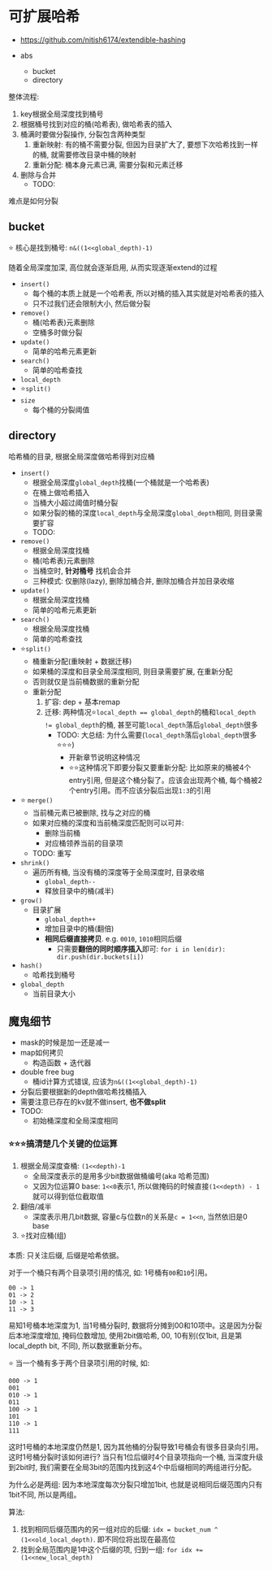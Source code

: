 # 可扩展哈希

- https://github.com/nitish6174/extendible-hashing

- abs
    * bucket
    * directory

整体流程:

1. key根据全局深度找到桶号
2. 根据桶号找到对应的桶(哈希表), 做哈希表的插入
3. 桶满时要做分裂操作, 分裂包含两种类型
    1. 重新映射: 有的桶不需要分裂, 但因为目录扩大了, 要想下次哈希找到一样的桶, 就需要修改目录中桶的映射
    2. 重新分配: 桶本身元素已满, 需要分裂和元素迁移
4. 删除与合并
    - TODO:


难点是如何分裂


## bucket

⭐ 核心是找到桶号: `n&((1<<global_depth)-1)`

随着全局深度加深, 高位就会逐渐启用, 从而实现逐渐extend的过程

- `insert()`
    * 每个桶的本质上就是一个哈希表, 所以对桶的插入其实就是对哈希表的插入
    * 只不过我们还会限制大小, 然后做分裂
- `remove()`
    * 桶(哈希表)元素删除
    * 空桶多时做分裂
- `update()`
    * 简单的哈希元素更新
- `search()`
    * 简单的哈希查找
- `local_depth`
- ⭐`split()`
- `size`
    * 每个桶的分裂阈值

## directory

哈希桶的目录, 根据全局深度做哈希得到对应桶

- `insert()`
    * 根据全局深度`global_depth`找桶(一个桶就是一个哈希表)
    * 在桶上做哈希插入
    * 当桶大小超过阈值时桶分裂
    * 如果分裂的桶的深度`local_depth`与全局深度`global_depth`相同, 则目录需要扩容
    * TODO:
- `remove()`
    * 根据全局深度找桶
    * 桶(哈希表)元素删除
    * 当桶空时, **针对桶号** 找机会合并
    * 三种模式: 仅删除(lazy), 删除加桶合并, 删除加桶合并加目录收缩
- `update()`
    * 根据全局深度找桶
    * 简单的哈希元素更新
- `search()`
    * 根据全局深度找桶
    * 简单的哈希查找
- ⭐`split()`
    * 桶重新分配(重映射 + 数据迁移)
    * 如果桶的深度和目录全局深度相同, 则目录需要扩展, 在重新分配
    * 否则就仅是当前桶数据的重新分配
    * 重新分配
        1. 扩容: dep + 基本remap
        2. 迁移: 两种情况⭐`local_depth == global_depth`的桶和`local_depth != global_depth`的桶, 甚至可能`local_depth`落后`global_depth`很多
            - TODO: 大总结: 为什么需要(`local_depth`落后`global_depth`很多⭐⭐⭐)
                * 开新章节说明这种情况
                * ⭐⭐这种情况下即要分裂又要重新分配: 比如原来的桶被4个entry引用, 但是这个桶分裂了。应该会出现两个桶, 每个桶被2个entry引用。而不应该分裂后出现`1:3`的引用
- ⭐ `merge()`
    * 当前桶元素已被删除, 找与之对应的桶
    * 如果对应桶的深度和当前桶深度匹配则可以可并:
        + 删除当前桶
        + 对应桶领养当前的目录项
    * TODO: 重写
- `shrink()`
    * 遍历所有桶, 当没有桶的深度等于全局深度时, 目录收缩
        + `global_depth--`
        + 释放目录中的桶(减半)
- `grow()`
    * 目录扩展
        + `global_depth++`
        + 增加目录中的桶(翻倍)
        + **相同后缀直接拷贝**. e.g. `0010`, `1010`相同后缀
            + 只需要**翻倍的同时顺序插入**即可: `for i in len(dir): dir.push(dir.buckets[i])`
- `hash()`
    * 哈希找到桶号
- `global_depth`
    * 当前目录大小


## 魔鬼细节

- mask的时候是加一还是减一
- map如何拷贝
    * 构造函数 + 迭代器
- double free bug
    * 桶id计算方式错误, 应该为`n&((1<<global_depth)-1)`
- 分裂后要根据新的depth做哈希找桶插入
- 需要注意已存在的kv就不做insert, **也不做split**
- TODO:
    * 初始桶深度和全局深度相同


### ⭐⭐⭐搞清楚几个关键的位运算

1. 根据全局深度查桶: `(1<<depth)-1`
    - 全局深度表示的是用多少bit数据做桶编号(aka 哈希范围)
    - 又因为位运算0 base: `1<<0`表示1, 所以做掩码的时候直接`(1<<depth) - 1`就可以得到低位截取值
2. 翻倍/减半
    - 深度表示用几bit数据, 容量c与位数n的关系是`c = 1<<n`, 当然依旧是0 base
3. ⭐找对应桶(组)

本质: 只关注后缀, 后缀是哈希依据。

对于一个桶只有两个目录项引用的情况, 如: 1号桶有`00`和`10`引用。

```
00 -> 1
01 -> 2
10 -> 1
11 -> 3
```

易知1号桶本地深度为1, 当1号桶分裂时, 数据将分摊到00和10项中。这是因为分裂后本地深度增加, 掩码位数增加, 使用2bit做哈希, 00, 10有别(仅1bit, 且是第local_depth bit, 不同), 所以数据重新分布。

⭐ 当一个桶有多于两个目录项引用的时候, 如:

```
000 -> 1
001
010 -> 1
011
100 -> 1
101
110 -> 1
111
```

这时1号桶的本地深度仍然是1, 因为其他桶的分裂导致1号桶会有很多目录向引用。这时1号桶分裂时该如何进行? 当只有1位后缀时4个目录项指向一个桶, 当深度升级到2bit时, 我们需要在全局3bit的范围内找到这4个中后缀相同的两组进行分配。

为什么必是两组: 因为本地深度每次分裂只增加1bit, 也就是说相同后缀范围内只有1bit不同, 所以是两组。

算法: 

1. 找到相同后缀范围内的另一组对应的后缀: `idx = bucket_num ^ (1<<old_local_depth)`. 即不同位将出现在最高位
2. 找到全局范围内是1中这个后缀的项, 归到一组: `for idx += (1<<new_local_depth)`





